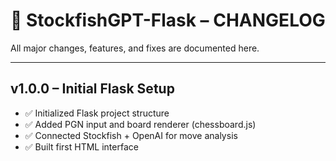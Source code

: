 # 📜 StockfishGPT-Flask – CHANGELOG

All major changes, features, and fixes are documented here.

---

## v1.0.0 – Initial Flask Setup
- ✅ Initialized Flask project structure
- ✅ Added PGN input and board renderer (chessboard.js)
- ✅ Connected Stockfish + OpenAI for move analysis
- ✅ Built first HTML interface
